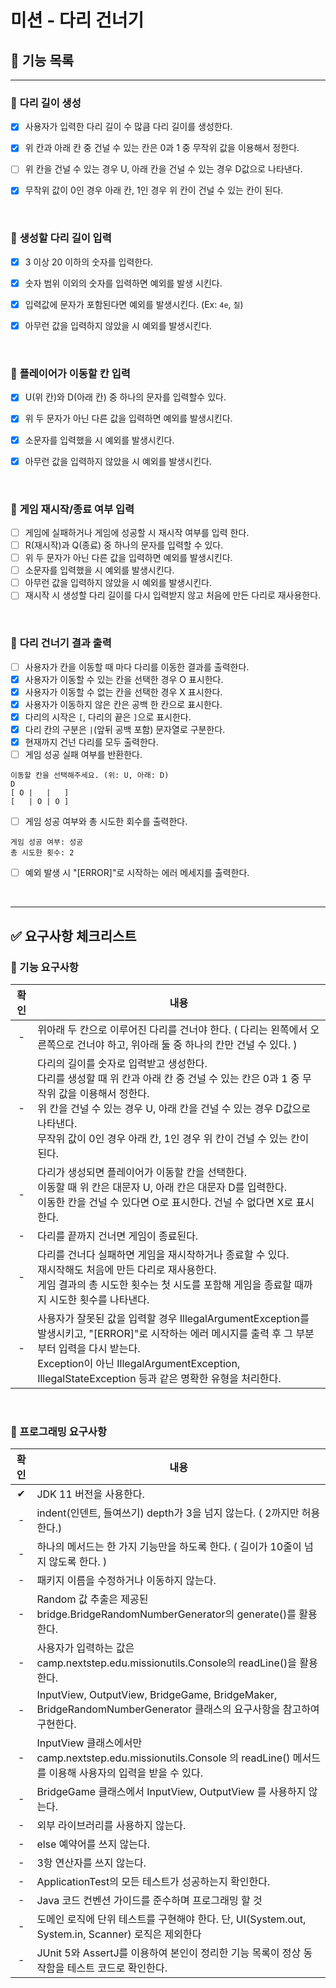 # 미션 - 다리 건너기

## 📃 **기능 목록**

----
### 🔲 **다리 길이 생성**
- [x] 사용자가 입력한 다리 길이 수 많큼 다리 길이를 생성한다.
- [x] 위 칸과 아래 칸 중 건널 수 있는 칸은 0과 1 중 무작위 값을 이용해서 정한다.
- [ ] 위 칸을 건널 수 있는 경우 U, 아래 칸을 건널 수 있는 경우 D값으로 나타낸다.
- [x] 무작위 값이 0인 경우 아래 칸, 1인 경우 위 칸이 건널 수 있는 칸이 된다.

  <br>

### 🔲 **생성할 다리 길이 입력**
- [x] 3 이상 20 이하의 숫자를 입력한다.
- [x] 숫자 범위 이외의 숫자를 입력하면 예외를 발생 시킨다.
- [x] 입력값에 문자가 포함된다면 예외를 발생시킨다. (Ex: `4e`, `칠`)
- [x] 아무런 값을 입력하지 않았을 시 예외를 발생시킨다.

  <br>

### 🔲 **플레이어가 이동할 칸 입력**
- [x] U(위 칸)와 D(아래 칸) 중 하나의 문자를 입력할수 있다.
- [x] 위 두 문자가 아닌 다른 값을 입력하면 예외를 발생시킨다.
- [x] 소문자를 입력했을 시 예외를 발생시킨다.
- [x] 아무런 값을 입력하지 않았을 시 예외를 발생시킨다.

  <br>

### 🔲 **게임 재시작/종료 여부 입력**
- [ ] 게임에 실패하거나 게임에 성공할 시 재시작 여부를 입력 한다.
- [ ] R(재시작)과 Q(종료) 중 하나의 문자를 입력할 수 있다.
- [ ] 위 두 문자가 아닌 다른 값을 입력하면 예외를 발생시킨다.
- [ ] 소문자를 입력했을 시 예외를 발생시킨다.
- [ ] 아무런 값을 입력하지 않았을 시 예외를 발생시킨다.
- [ ] 재시작 시 생성할 다리 길이를 다시 입력받지 않고 처음에 만든 다리로 재사용한다.

<br>

### 🔲 **다리 건너기 결과 출력**
- [ ] 사용자가 칸을 이동할 때 마다 다리를 이동한 결과를 출력한다.
- [x] 사용자가 이동할 수 있는 칸을 선택한 경우 O 표시한다.
- [x] 사용자가 이동할 수 없는 칸을 선택한 경우 X 표시한다.
- [x] 사용자가 이동하지 않은 칸은 공백 한 칸으로 표시한다.
- [x] 다리의 시작은 `[`, 다리의 끝은 `]`으로 표시한다.
- [x] 다리 칸의 구분은 `|`(앞뒤 공백 포함) 문자열로 구분한다.
- [x] 현재까지 건넌 다리를 모두 출력한다.
- [ ] 게임 성공 실패 여부를 반환한다.
````
이동할 칸을 선택해주세요. (위: U, 아래: D)
D
[ O |   |   ]
[   | O | O ]
````
- [ ] 게임 성공 여부와 총 시도한 회수를 출력한다.
````
게임 성공 여부: 성공
총 시도한 횟수: 2
````
- [ ] 예외 발생 시 "[ERROR]"로 시작하는 에러 메세지를 출력한다.

  <br>

----
## ✅ **요구사항 체크리스트**
### 🚀 기능 요구사항
| 확인  | 내용                                                                                                                                                                                      |
|:---:|-----------------------------------------------------------------------------------------------------------------------------------------------------------------------------------------|
|  -  | 위아래 두 칸으로 이루어진 다리를 건너야 한다. ( 다리는 왼쪽에서 오른쪽으로 건너야 하고, 위아래 둘 중 하나의 칸만 건널 수 있다. )                                                                                                           |
|  -  | 다리의 길이를 숫자로 입력받고 생성한다.<br>다리를 생성할 때 위 칸과 아래 칸 중 건널 수 있는 칸은 0과 1 중 무작위 값을 이용해서 정한다.<br>위 칸을 건널 수 있는 경우 U, 아래 칸을 건널 수 있는 경우 D값으로 나타낸다.<br>무작위 값이 0인 경우 아래 칸, 1인 경우 위 칸이 건널 수 있는 칸이 된다.    |
|  -  | 다리가 생성되면 플레이어가 이동할 칸을 선택한다.<br>이동할 때 위 칸은 대문자 U, 아래 칸은 대문자 D를 입력한다.<br>이동한 칸을 건널 수 있다면 O로 표시한다. 건널 수 없다면 X로 표시한다.                                                                                                                 |
|  -  | 다리를 끝까지 건너면 게임이 종료된다.                                                                                                                                                                   |
|  -  | 다리를 건너다 실패하면 게임을 재시작하거나 종료할 수 있다.<br>재시작해도 처음에 만든 다리로 재사용한다.<br>게임 결과의 총 시도한 횟수는 첫 시도를 포함해 게임을 종료할 때까지 시도한 횟수를 나타낸다.                                                                    |
|  -  | 사용자가 잘못된 값을 입력할 경우 IllegalArgumentException를 발생시키고, "[ERROR]"로 시작하는 에러 메시지를 출력 후 그 부분부터 입력을 다시 받는다.<br>Exception이 아닌 IllegalArgumentException, IllegalStateException 등과 같은 명확한 유형을 처리한다. |

<br>

### 🎯 프로그래밍 요구사항
| 확인  | 내용                                                                                                |
|:---:|---------------------------------------------------------------------------------------------------|
|  ✔  | JDK 11 버전을 사용한다.                                                                                  |
|  -  | indent(인덴트, 들여쓰기) depth가 3을 넘지 않는다. ( 2까지만 허용한다.)                                                 |
|  -  | 하나의 메서드는 한 가지 기능만을 하도록 한다. ( 길이가 10줄이 넘지 않도록 한다. )                                                |
|  -  | 패키지 이름을 수정하거나 이동하지 않는다.                                                                           |
|  -  | Random 값 추출은 제공된 bridge.BridgeRandomNumberGenerator의 generate()를 활용한다.                            |
|  -  | 사용자가 입력하는 값은 camp.nextstep.edu.missionutils.Console의 readLine()을 활용한다.                            |
|  -  | InputView, OutputView, BridgeGame, BridgeMaker, BridgeRandomNumberGenerator 클래스의 요구사항을 참고하여 구현한다. |
|  -  | InputView 클래스에서만 camp.nextstep.edu.missionutils.Console 의 readLine() 메서드를 이용해 사용자의 입력을 받을 수 있다.                                     |
|  -  | BridgeGame 클래스에서 InputView, OutputView 를 사용하지 않는다.                                                                          |
|  -  | 외부 라이브러리를 사용하지 않는다.                                                                               |
|  -  | else 예약어를 쓰지 않는다.                                                                                 |
|  -  | 3항 연산자를 쓰지 않는다.                                                                                   |
|  -  | ApplicationTest의 모든 테스트가 성공하는지 확인한다.                                                              |
|  -  | Java 코드 컨벤션 가이드를 준수하며 프로그래밍 할 것                                                                   |
|  -  | 도메인 로직에 단위 테스트를 구현해야 한다. 단, UI(System.out, System.in, Scanner) 로직은 제외한다                           |
|  -  | JUnit 5와 AssertJ를 이용하여 본인이 정리한 기능 목록이 정상 동작함을 테스트 코드로 확인한다.                                       |


